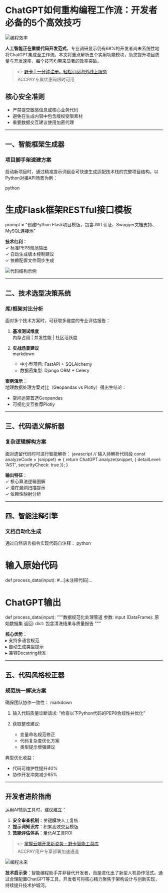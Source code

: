 # ChatGPT如何重构编程工作流：开发者必备的5个高效技巧

![编程效率](https://bbtdd.com/wp-content/uploads/img/559308166461824.webp)

**人工智能正在重塑代码开发范式**，专业调研显示仍有68%的开发者尚未系统性地将ChatGPT集成至工作流。本文将重点解析五个实用功能模块，助您提升项目质量与开发速率，每个技巧均带来显著的效率突破。

> 👉 [野卡 | 一分钟注册，轻松订阅海外线上服务](https://bbtdd.com/yeka)  
> ACCPAY专属优惠码限时可用

## 核心安全准则
- 严禁提交敏感信息或核心业务代码
- 避免在生成内容中包含版权受限素材
- 重要数据交互建议使用加密代理

---

## 一、智能框架生成器
### 项目脚手架速建方案
启动新项目时，通过精准提示词组合可快速生成适配技术栈的完整项目结构。以Python对接API场景为例：

python
# 生成Flask框架RESTful接口模板
prompt = "创建Python Flask项目模版，包含JWT认证、Swagger文档支持、MySQL连接池"


**技术红利**：  
✓ 标准PEP8规范输出  
✓ 自动生成版本控制建议  
✓ 依赖配置文件同步生成

![代码结构示例](https://bbtdd.com/wp-content/uploads/img/84800598274982.webp)

---

## 二、技术选型决策系统
### 库/框架对比分析
面对多个技术方案时，可获取多维度的专业评估报告：

1. **基准测试维度**  
   内存占用 | 并发性能 | 社区活跃度
   
2. **实战场景建议**  
   markdown
   - 中小型项目: FastAPI + SQLAlchemy
   - 数据密集型: Django ORM + Celery
   

**案例演示**：  
地理数据处理方案对比（Geopandas vs Plotly）得出生结论：
- 空间运算首选Geopandas
- 可视化交互推荐Plotly

---

## 三、代码语义解析器
### 复杂逻辑解构方案
面对遗留代码时可进行智能解析：
javascript
// 输入待解析代码段
const analyzeCode = (snippet) => {
  return ChatGPT.analyze(snippet, {
    detailLevel: 'AST',
    securityCheck: true
  });
}


**输出特征**：  
✓ 核心算法逻辑图解  
✓ 潜在漏洞扫描提示  
✓ 依赖性映射分析

---

## 四、智能注释引擎
### 文档自动化生成
通过自然语言指令实现代码自注释：
python
# 输入原始代码
def process_data(input):
    #...[未注释代码]...

# ChatGPT输出
def process_data(input):
    """数据规范化处理管道
    参数:
        input (DataFrame): 原始数据集
    返回:
        dict: 包含清洗结果与质量报告
    """


**核心优势**：  
▸ 支持多语言规范  
▸ 自动生成类型提示  
▸ 兼容Docstring标准

---

## 五、代码风格校正器
### 规范统一解决方案
确保团队协作一致性：
markdown
1. 输入代码质量诊断请求:
   "检查以下Python代码的PEP8合规性并优化"

2. 获取整改建议:
   - 变量命名规范修正
   - 代码复杂度优化方案
   - 类型提示增强建议


典型优化收益：
- 代码可维护性提升40%
- 协作开发冲突减少65%

---

## 开发者进阶指南
运用AI辅助工具时，建议建立：
1. **安全审查机制**：关键模块人工复核
2. **提示词知识库**：积累高效交互模版
3. **效能评估体系**：量化AI工具ROI

> 👉 [掌握云端开发新姿势 - 野卡智能工具库](https://bbtdd.com/yeka)  
> ACCPAY用户专享部署加速通道

![编程未来](https://bbtdd.com/wp-content/uploads/img/94353651769210.webp)

**技术启示录**：智能编程助手并非替代开发者，而是进化出了新型人机协作范式。通过合理配置ChatGPT等工具，开发者可将核心精力聚焦于架构设计与创新实现，持续提升技术护城河。
